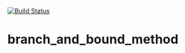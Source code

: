 [![Build Status](https://travis-ci.com/devborz/branch_and_bound_method.svg?token=rrbTiACLSyD7Yjcuyygg&branch=master)](https://travis-ci.com/devborz/branch_and_bound_method)
# branch_and_bound_method

